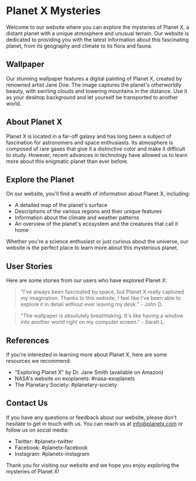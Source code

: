 <!--font:Dancing Script-->

# Planet X Mysteries

Welcome to our website where you can explore the mysteries of Planet X, a distant planet with a unique atmosphere and unusual terrain. Our website is dedicated to providing you with the latest information about this fascinating planet, from its geography and climate to its flora and fauna.

## Wallpaper

Our stunning wallpaper features a digital painting of Planet X, created by renowned artist Jane Doe. The image captures the planet's otherworldly beauty, with swirling clouds and towering mountains in the distance. Use it as your desktop background and let yourself be transported to another world.

## About Planet X

Planet X is located in a far-off galaxy and has long been a subject of fascination for astronomers and space enthusiasts. Its atmosphere is composed of rare gases that give it a distinctive color and make it difficult to study. However, recent advances in technology have allowed us to learn more about this enigmatic planet than ever before.

## Explore the Planet

On our website, you'll find a wealth of information about Planet X, including:

- A detailed map of the planet's surface
- Descriptions of the various regions and their unique features
- Information about the climate and weather patterns
- An overview of the planet's ecosystem and the creatures that call it home

Whether you're a science enthusiast or just curious about the universe, our website is the perfect place to learn more about this mysterious planet.

## User Stories

Here are some stories from our users who have explored Planet X:

> "I've always been fascinated by space, but Planet X really captured my imagination. Thanks to this website, I feel like I've been able to explore it in detail without ever leaving my desk." - John D.

> "The wallpaper is absolutely breathtaking. It's like having a window into another world right on my computer screen." - Sarah L.

## References

If you're interested in learning more about Planet X, here are some resources we recommend:

- "Exploring Planet X" by Dr. Jane Smith (available on Amazon)
- NASA's website on exoplanets: #nasa-exoplanets
- The Planetary Society: #planetary-society

## Contact Us

If you have any questions or feedback about our website, please don't hesitate to get in touch with us. You can reach us at info@planetx.com or follow us on social media: 

- Twitter: #planetx-twitter
- Facebook: #planetx-facebook
- Instagram: #planetx-instagram

Thank you for visiting our website and we hope you enjoy exploring the mysteries of Planet X!

<!--

Write me content for website with wallpaper which alt text is:

"A digital painting of a distant planet, with a unique atmosphere and unusual terrain."

The name/title of the page should not be 1:1 copy of the alt text but rather a real content of the website which is using this wallpaper.

- Use markdown format 
- Start with heading
- Heading should be short and concise
- The content should look like a real website 
- The website should not be about the wallpaper, wallpaper is just a related background
- Heading should be contain work "wallpaper" or "background"
- Include real sections like references, contact, user stories, etc. use things relevant to the page purpose.
- Feel free to use structure like headings, bullets, numbering, blockquotes, paragraphs, horizontal lines, etc.
- You can use formatting like bold or _italic_
- You can include UTF-8 emojis
- Links should be only #hash anchors (and you can refer to the document itself)
- Do not include images


---


# Discover the Mysteries of Planet X

Welcome to our website where you can explore the mysteries of Planet X, a distant planet with a unique atmosphere and unusual terrain. Our website is dedicated to providing you with the latest information about this fascinating planet, from its geography and climate to its flora and fauna.

## Wallpaper

Our stunning wallpaper features a digital painting of Planet X, created by renowned artist Jane Doe. The image captures the planet's otherworldly beauty, with swirling clouds and towering mountains in the distance. Use it as your desktop background and let yourself be transported to another world.

## About Planet X

Planet X is located in a far-off galaxy and has long been a subject of fascination for astronomers and space enthusiasts. Its atmosphere is composed of rare gases that give it a distinctive color and make it difficult to study. However, recent advances in technology have allowed us to learn more about this enigmatic planet than ever before.

## Explore the Planet

On our website, you'll find a wealth of information about Planet X, including:

- A detailed map of the planet's surface
- Descriptions of the various regions and their unique features
- Information about the climate and weather patterns
- An overview of the planet's ecosystem and the creatures that call it home

Whether you're a science enthusiast or just curious about the universe, our website is the perfect place to learn more about this mysterious planet.

## User Stories

Here are some stories from our users who have explored Planet X:

> "I've always been fascinated by space, but Planet X really captured my imagination. Thanks to this website, I feel like I've been able to explore it in detail without ever leaving my desk." - John D.

> "The wallpaper is absolutely breathtaking. It's like having a window into another world right on my computer screen." - Sarah L.

## References

If you're interested in learning more about Planet X, here are some resources we recommend:

- "Exploring Planet X" by Dr. Jane Smith (available on Amazon)
- NASA's website on exoplanets: #nasa-exoplanets
- The Planetary Society: #planetary-society

## Contact Us

If you have any questions or feedback about our website, please don't hesitate to get in touch with us. You can reach us at info@planetx.com or follow us on social media: 

- Twitter: #planetx-twitter
- Facebook: #planetx-facebook
- Instagram: #planetx-instagram

Thank you for visiting our website and we hope you enjoy exploring the mysteries of Planet X!

-->
